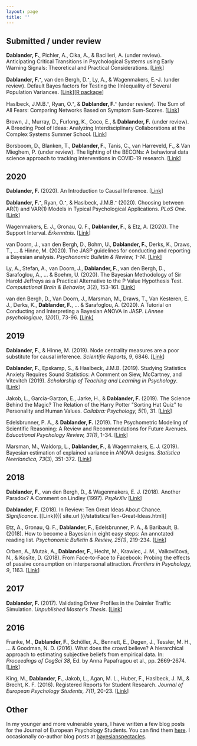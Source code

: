 ```yaml
---
layout: page
title: ''
---
```


## Submitted / under review
**Dablander, F.**, Pichler, A., Cika, A., & Bacilieri, A. (under review). Anticipating Critical Transitions in Psychological Systems using Early Warning Signals: Theoretical and Practical Considerations. [[Link](https://psyarxiv.com/5wc28)]

**Dablander, F.**<sup><small>&#11089;</small></sup>, van den Bergh, D.<sup><small>&#11089;</small></sup>, Ly, A., & Wagenmakers, E.-J. (under review). Default Bayes factors for Testing the (In)equality of Several Population Variances. [[Link](https://arxiv.org/abs/2003.06278)][[R package](https://github.com/fdabl/bfvartest)]

Haslbeck, J.M.B.<sup><small>&#11089;</small></sup>, Ryan, O.<sup><small>&#11089;</small></sup>, & **Dablander, F.**<sup><small>&#11089;</small></sup> (under review). The Sum of All Fears: Comparing Networks Based on Symptom Sum-Scores. [[Link](https://psyarxiv.com/3nxu9)]

Brown, J., Murray, D., Furlong, K., Coco, E., & **Dablander, F.** (under review). A Breeding Pool of Ideas: Analyzing Interdisciplinary Collaborations at the Complex Systems Summer School. [[Link](https://osf.io/preprints/socarxiv/e3z4v)]

Borsboom, D., Blanken, T., **Dablander, F.**, Tanis, C., van Harreveld, F., & Van Mieghem, P. (under review). The lighting of the BECONs: A behavioral data science approach to tracking interventions in COVID-19 research. [[Link](https://psyarxiv.com/53ey9)]

## 2020
**Dablander, F.** (2020). An Introduction to Causal Inference. [[Link](https://psyarxiv.com/b3fkw)]

**Dablander, F.**<sup><small>&#11089;</small></sup>, Ryan, O.<sup><small>&#11089;</small></sup>, & Haslbeck, J.M.B.<sup><small>&#11089;</small></sup> (2020). Choosing between AR(1) and VAR(1) Models in Typical Psychological Applications. *PLoS One*. [[Link](https://journals.plos.org/plosone/article?id=10.1371/journal.pone.0240730)]

Wagenmakers, E. J., Gronau, Q. F., **Dablander, F.**, & Etz, A. (2020). The Support Interval. *Erkenntnis*. [[Link](https://link.springer.com/article/10.1007%2Fs10670-019-00209-z)]

van Doorn, J., van den Bergh, D., Bohm, U., **Dablander, F.**, Derks, K., Draws, T., ... & Hinne, M.
(2020). The JASP guidelines for conducting and reporting a Bayesian analysis. *Psychonomic Bulletin & Review, 1-14*. [[Link]](https://link.springer.com/article/10.3758/s13423-020-01798-5)

Ly, A., Stefan, A., van Doorn, J., **Dablander, F.**, van den Bergh, D., Sarafoglou, A., ... & Boehm, U.
(2020). The Bayesian Methodology of Sir Harold Jeffreys as a Practical Alternative to the P Value Hypothesis Test. *Computational Brain & Behavior, 3*(2), 153-161. [[Link]](https://link.springer.com/article/10.1007/s42113-019-00070-x)

van den Bergh, D., Van Doorn, J., Marsman, M., Draws, T., Van Kesteren, E. J., Derks, K.,
**Dablander, F.**, ... & Sarafoglou, A. (2020). A Tutorial on Conducting and Interpreting a Bayesian ANOVA in JASP. *LAnnee psychologique, 120*(1), 73-96. [[Link]](https://www.cairn.info/journal-l-annee-psychologique-2020-1-page-73.htm)


## 2019
**Dablander, F.**, & Hinne, M. (2019). Node centrality measures are a poor substitute for causal inference.  *Scientific Reports, 9*, 6846. [[Link](https://www.nature.com/articles/s41598-019-43033-9)]

**Dablander, F.**, Epskamp, S., & Haslbeck, J.M.B. (2019). Studying Statistics Anxiety Requires Sound Statistics: A Comment on Siew, McCartney, and Vitevitch (2019). *Scholarship of Teaching and Learning in Psychology*. [[Link](https://psyarxiv.com/pfnys)]

Jakob, L., Garcia-Garzon, E., Jarke, H., & **Dablander, F.** (2019). The Science Behind the Magic? The Relation of the Harry Potter "Sorting Hat Quiz" to Personality and Human Values. *Collabra: Psychology, 5*(1), 31. [[Link](https://www.collabra.org/article/10.1525/collabra.240/)]

Edelsbrunner, P. A., & **Dablander, F.** (2019). The Psychometric Modeling of Scientific Reasoning: A Review and Recommendations for Future Avenues. *Educational Psychology Review, 31(1)*, 1-34. [[Link](https://link.springer.com/article/10.1007/s10648-018-9455-5)]

Marsman, M., Waldorp, L., **Dablander, F.**, & Wagenmakers, E. J. (2019). Bayesian estimation of explained variance in ANOVA designs. *Statistica Neerlandica, 73*(3), 351-372. [[Link](https://onlinelibrary.wiley.com/doi/full/10.1111/stan.12173)]


## 2018
**Dablander, F.**, van den Bergh, D., & Wagenmakers, E. J. (2018). Another Paradox? A Comment on Lindley (1997). *PsyArXiv* [[Link](https://psyarxiv.com/gzj5t/)]

**Dablander, F.** (2018). In Review: Ten Great Ideas About Chance. *Significance*. [[Link]({{ site.url }}/statistics/Ten-Great-Ideas.html)]

Etz, A., Gronau, Q. F., **Dablander, F.**, Edelsbrunner, P. A., & Baribault, B. (2018). How to become a Bayesian in eight easy steps: An annotated reading list. *Psychonomic Bulletin & Review, 25(1)*, 219-234. [[Link](https://link.springer.com/article/10.3758/s13423-017-1317-5)]

Orben, A., Mutak, A., **Dablander, F.**, Hecht, M., Krawiec, J. M., Valkovičová, N., & Kosīte, D. (2018). From Face-to-Face to Facebook: Probing the effects of passive consumption on interpersonal attraction. *Frontiers in Psychology, 9*, 1163. [[Link](https://www.frontiersin.org/articles/10.3389/fpsyg.2018.01163/full)]


## 2017
**Dablander, F.** (2017). Validating Driver Profiles in the Daimler Traffic Simulation. *Unpublished Master's Thesis*. [[Link](https://thesiscommons.org/k2xdf/)]


## 2016
Franke, M., **Dablander, F.**, Schöller, A., Bennett, E., Degen, J., Tessler, M. H., ... & Goodman, N. D. (2016). What does the crowd believe? A hierarchical approach to estimating subjective beliefs from empirical data. In: *Proceedings of CogSci 38*, Ed. by Anna Papafragou et al., pp. 2669-2674. [[Link](https://mindmodeling.org/cogsci2016/papers/0460/)]

King, M., **Dablander, F.**, Jakob, L., Agan, M. L., Huber, F., Haslbeck, J. M., & Brecht, K. F. (2016). Registered Reports for Student Research. *Journal of European Psychology Students, 7(1)*, 20-23. [[Link](https://jeps.efpsa.org/articles/10.5334/jeps.401/)]


## Other
In my younger and more vulnerable years, I have written a few blog posts for the Journal of European Psychology Students. You can find them [here](https://blog.efpsa.org/author/fabian-dablander/). I occasionally co-author blog posts at [bayesianspectacles](https://www.bayesianspectacles.org/).
